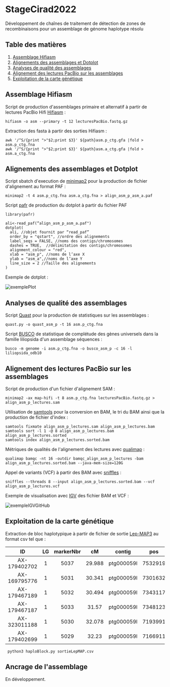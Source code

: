 # StageCirad2022

Développement de chaînes de traitement de détection de zones de recombinaisons pour un assemblage de génome haplotype résolu

## Table des matières

1. [Assemblage Hifiasm](#assemblage-hifiasm)
2. [Alignements des assemblages et Dotplot](#alignements-des-assemblages-et-Dotplot)
3. [Analyses de qualité des assemblages](#analyses-de-qualité-des-assemblages)
4. [Alignement des lectures PacBio sur les assemblages](#alignement-des-lectures-PacBio-sur-les-assemblages)
5. [Exploitation de la carte génétique](#exploitation-de-la-carte-génétique)

## Assemblage Hifiasm

Script de production d'assemblages primaire et alternatif à partir de lectures PacBio Hifi [Hifiasm](https://github.com/chhylp123/hifiasm) :

```
hifiasm -o asm --primary -t 12 lecturesPacBio.fastq.gz
```

Extraction des fasta à partir des sorties Hifiasm :

```
awk '/^S/{print ">"$2;print $3}' ${path}asm.p_ctg.gfa |fold > asm.p_ctg.fna
awk '/^S/{print ">"$2;print $3}' ${path}asm.a_ctg.gfa |fold > asm.a_ctg.fna
```

## Alignements des assemblages et Dotplot 

Script sbatch d'execution de [minimap2](https://github.com/lh3/minimap2) pour la production de fichier d'alignement au format PAF :

```
minimap2 -t 4 asm.p_ctg.fna asm.a_ctg.fna > align_asm_p_asm_a.paf
```

Script [pafr](https://github.com/dwinter/pafr) de production du dotplot à partir du fichier PAF

```
library(pafr)

ali<-read_paf(“align_asm_p_asm_a.paf")
dotplot(
  ali, //objet fournit par “read_paf”
  order_by = "qstart", //ordre des alignements
  label_seqs = FALSE, //noms des contigs/chromosomes
  dashes = TRUE,  //délimitation des contigs/chromosomes
  alignment_colour = "red",
  xlab = "asm_p", //noms de l’axe X
  ylab = "asm_a",//noms de l’axe Y
  line_size = 2 //Taille des alignements
)
```

Exemple de dotplot :

![exemplePlot](https://user-images.githubusercontent.com/41194534/176865783-1f48367a-2014-4cfc-bfd1-17173f973e67.png)

## Analyses de qualité des assemblages 

Script [Quast](https://github.com/ablab/quast) pour la production de statistiques sur les assemblages :

```
quast.py -o quast_asm_p -t 16 asm.p_ctg.fna
```

Script [BUSCO](https://github.com/WenchaoLin/BUSCO-Mod) de statistique de complétude des gènes universels dans la famille liliopsida d'un assemblage séquences :

```
busco -m genome -i asm.p_ctg.fna -o busco_asm_p -c 16 -l liliopsida_odb10 
```

## Alignement des lectures PacBio sur les assemblages

Script de production d'un fichier d'alignement SAM :

```
minimap2 -ax map-hifi -t 8 asm.p_ctg.fna lecturesPacBio.fastq.gz > align_asm_p_lectures.sam
```

Utilisation de [samtools](https://github.com/samtools/samtools) pour la conversion en BAM, le tri du BAM ainsi que la production de fichier d'index :

```
samtools fixmate align_asm_p_lectures.sam align_asm_p_lectures.bam
samtools sort -l 1 -@ 8 align_asm_p_lectures.bam align_asm_p_lectures.sorted
samtools index align_asm_p_lectures.sorted.bam
```

Métriques de qualités de l'alignement des lectures avec [qualimap](https://github.com/scchess/Qualimap) :

```
qualimap bamqc -nt 16 -outdir bamqc_align_asm_p_lectures -bam align_asm_p_lectures.sorted.bam --java-mem-size=120G
```

Appel de variants (VCF) à partir des BAM avec [sniffles](https://github.com/fritzsedlazeck/Sniffles) : 

```
sniffles --threads 8 --input align_asm_p_lectures.sorted.bam --vcf align_asm_p_lectures.vcf
```

Exemple de visualisation avec [IGV](https://software.broadinstitute.org/software/igv/) des fichier BAM et VCF : 


![exempleIGVGitHub](https://user-images.githubusercontent.com/41194534/176867637-d9b4ef6a-689a-4913-b778-52ee0ca0fea0.png)

## Exploitation de la carte génétique

Extraction de bloc haplotypique à partir de fichier de sortie [Lep-MAP3](https://sourceforge.net/projects/lep-map3/) au format csv tel que :

|ID|LG|markerNbr|cM|contig|pos|LM1_H1|LM1_H2|
| :---: | :---: | :---: | :---: | :---: | :---: | :---: | :---: |
|AX-179402702|1|5037|29.988|ptg000059l|7532919|1|1|
|AX-169795776|1|5031|30.341|ptg000059l|7301632|1|1|
|AX-179467189|1|5032|30.494|ptg000059l|7343117|1|1|
|AX-179467187|1|5033|31.57|ptg000059l|7348123|1|0|
|AX-323011188|1|5030|32.078|ptg000059l|7193991|1|0|
|AX-179402699|1|5029|32.23|ptg000059l|7166911|1|0|

```
 python3 haploBlock.py sortieLepMAP.csv
```

## Ancrage de l'assemblage 

En développement.
